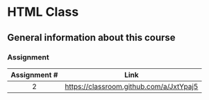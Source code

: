 # HTML Class
## General information about this course
### Assignment
| Assignment # | Link |
| :----------: | :--: |
|      2       |https://classroom.github.com/a/JxtYpaj5|
